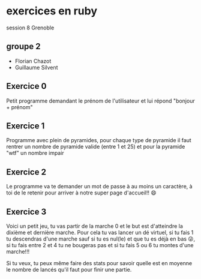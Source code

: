 
# exercices en ruby

session 8 Grenoble

## groupe 2

- Florian Chazot
- Guillaume Silvent

## Exercice 0
Petit programme demandant le prénom de l'utilisateur et lui répond "bonjour + prénom"

## Exercice 1
Programme avec plein de pyramides, pour chaque type de pyramide il faut rentrer un nombre de pyramide valide (entre 1 et 25) et pour la pyramide "wtf" un nombre impair

## Exercice 2
Le programme va te demander un mot de passe à au moins un caractère, à toi de le retenir pour arriver à notre super page d'accueil!! :smile:

## Exercice 3

Voici un petit jeu, tu vas partir de la marche 0 et le but est d'atteindre la dixième et dernière marche. Pour cela tu vas lancer un dé virtuel, si tu fais 1 tu descendras d'une marche sauf si tu es nul(le) et que tu es déjà en bas :stuck_out_tongue_winking_eye:, si tu fais entre 2 et 4 tu ne bougeras pas et si tu fais 5 ou 6 tu montes d'une marche!!!

Si tu veux, tu peux même faire des stats pour savoir quelle est en moyenne le nombre de lancés qu'il faut pour finir une partie.
